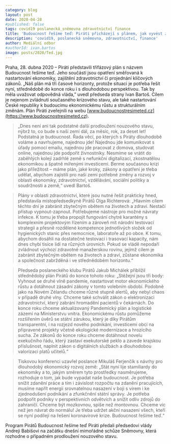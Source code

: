 ```yaml
---
category: blog
layout: post
date: 2020-04-28
#published: false
tags: covid19 poslanecká_sněmovna zdravotnictví finance
title: 'Budoucnost řešíme teď: Piráti přicházejí s plánem, jak vyvést zemi z krize. Řeší ekonomiku, zdravotnictví, vzdělávání i sociální politiku'
description: 'covid19, poslanecká sněmovna, zdravotnictví, finance'
author: Mediální odbor
#authorId: ivan.bartos
image: posts/2020/Ted.jpg
---
```


 
Praha, 28. dubna 2020 – Piráti představili třífázový plán s názvem Budoucnost řešíme teď. Jeho součástí jsou opatření směřovaná k nastartování ekonomiky, zajištění zdravotnictví či projednání klíčových zákonů. „Náš plán má tři časové horizonty, protože situaci je potřeba řešit nyní, střednědobě do konce roku i s dlouhodobou perspektivou. Tak by měla uvažovat odpovědná vláda,” uvedl předseda strany Ivan Bartoš. Cílem je nejenom zvládnutí současného krizového stavu, ale také nastartování České republiky k budoucímu ekonomickému růstu a strukturálním změnám. Plán Piráti zveřejnili na webu [www.budoucnostresimeted.cz](https://www.budoucnostresimeted.cz).
 
> „Dnes není ani tak podstatné další prodloužení nouzového stavu, nýbrž to, co bude s naší zemí dál, za měsíc, rok, za deset let! Podstatná je budoucnost. Řada věcí, po kterých s Piráty dlouhodobě voláme a navrhujeme, najednou jde! Najednou jde komunikovat s úřady pomocí emailu, najednou jde pracovat z domova, studovat online, najednou jde podpořit živnostníky. Nesmíme se vrátit do zaběhlých kolejí zadrhlé země s nefunkční digitalizací, zkostnatělou ekonomikou a špatně mířenými investicemi. Berme současnou krizi jako příležitost – máme plán, jaké kroky, zákony a opatření je třeba udělat, abychom zajistili pro naši zemi potřebné změny a rozvoj v oblasti ekonomiky, zdravotnictví, vzdělávání, sociální politiky a soudržnosti a země,“ uvedl Bartoš.
 
> Plány v oblasti zdravotnictví, které jsou nutné řešit prakticky hned, představila místopředsedkyně Pirátů Olga Richterová: „Hlavním cílem těchto dní je zabránit zbytečným obětem na životech a zdraví. Nestačí přístup vypnout-zapnout. Potřebujeme nástroje pro možné návraty infekce. K tomu je třeba propojit fungování chytré karantény s komplexním projektovým řízením a zároveň mít národní testovací strategii a přesně rozdělené kompetence jednotlivých složek od hygienických stanic přes nemocnice, laboratoře až po obce. K tomu, abychom dosáhli na dostatečné testovací i trasovací kapacity, nám dnes chybí tisíce lidí na různých úrovních. Pokud se vládě nepodaří zvládnout výchozí zdravotně manažerskou rovinu, jejímž cílem je zabránit zbytečným obětem na životech a zdraví, zůstane ekonomika a společnost zabržděná i ve střednědobém horizontu.“
 
> Předseda poslaneckého klubu Pirátů Jakub Michálek přiblížil střednědobý plán Pirátů do konce tohoto roku: „Stěžejní jsou tři body: Vyhnout se druhé vlně pandemie, nastartovat motor ekonomického růstu a dotáhnout zásadní zákony v tomto volebním období. Podobně jako na Novém Zélandu chceme různé stupně alertů, aby nebyl chaos v případě druhé vlny. Chceme také schválit zákon o elektronizaci zdravotnictví, který zabrání hromadění pacientů v čekárnách. Do konce roku chceme aktualizovaný Pandemický plán a logistické zázemí na Ministerstvu vnitra. Ekonomickému růstu pomůžeme rozšířením úvěrů se státní zárukou, který je díky Pirátům transparentní, i na rozjezd nového podnikání, investicemi obcí na připravené projekty včetně ekologické modernizace a hrozícího sucha. Ze zákonů do konce roku chceme dotáhnout novelu exekučního řádu, který zastaví exekutorské peklo a zavede krajskou příslušnost, naplnit zákon o digitálních službách a dlouhodobou valorizaci platů učitelů.“
 
> Tiskovou konferenci uzavřel poslance Mikuláš Ferjenčík s návrhy pro dlouhodobý ekonomický rozvoj země: „Stát nyní lije stamiliardy do ekonomiky a to, jakým směrem tyto prostředky nasměrujeme, rozhoduje o tom, jak bude vypadat naše budoucnost. Je potřeba snížit zdanění práce a tím i závislost rozpočtu na zdanění pracujících, musíme napřít energii srovnatelnou nasazení v boji s virem i ke zjednodušení podnikání a zfunkčnění státní správy. Je potřeba podpořit podniky v perspektivních odvětvích a snížit odliv zdrojů do zahraničí. Chceme být mozkovnou, spíše než montovnou. Chceme víc než jen návrat do normálu! Je třeba udržet akční nasazení všech, kteří se nyní podílejí na řešení koronavirové krize. Budoucnost řešíme teď.“
 
Program Pirátů Budoucnost řešíme teď Piráti předali předsedovi vlády Andreji Babišovi na začátku dnešní mimořádné schůze Sněmovny, která rozhodne o případném prodloužení nouzového stavu.
